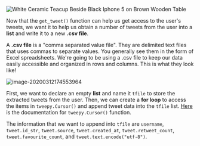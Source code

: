 ![White Ceramic Teacup Beside Black Iphone 5 on Brown Wooden Table](./image/pexels-photo-58639.jpeg)

Now that the `get_tweet()` function can help us get access to the user's tweets, we want it to help us obtain a number of tweets from the user into a **list** and write it to a new **.csv file**. 

A **.csv file** is a "comma separated value file". They are delimited text files that uses commas to separate values. You generally see them in the form of Excel spreadsheets. We're going to be using a .csv file to keep our data easily accessible and organized in rows and columns. This is what they look like!

![image-20200312174553964](./image/csv_file.png)


First, we want to declare an empty **list** and name it `tfile` to store the extracted tweets from the user. Then, we can create a **for loop** to access the items in `tweepy.Cursor()` and append tweet data into the `tfile` list. [Here](http://docs.tweepy.org/en/v3.5.0/cursor_tutorial.html) is the documentation for `tweepy.Cursor()` function.


The information that we want to append into `tfile` are `username`, `tweet.id_str`, `tweet.source`, `tweet.created_at`, `tweet.retweet_count`, `tweet.favourite_count`, and `tweet.text.encode("utf-8")`.

